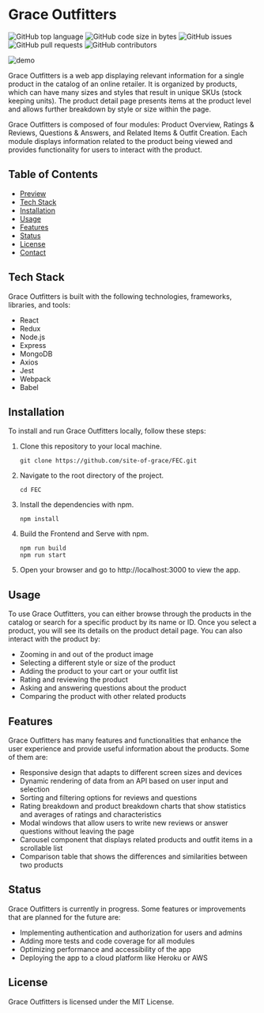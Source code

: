 # Grace Outfitters

![GitHub top language](https://img.shields.io/github/languages/top/site-of-grace/FEC?style=flat-square)
![GitHub code size in bytes](https://img.shields.io/github/languages/code-size/site-of-grace/FEC?style=flat-square)
![GitHub issues](https://img.shields.io/github/issues/site-of-grace/FEC?style=flat-square)
![GitHub pull requests](https://img.shields.io/github/issues-pr/site-of-grace/FEC?style=flat-square)
![GitHub contributors](https://img.shields.io/github/contributors/site-of-grace/FEC?style=flat-square)

![demo](https://user-images.githubusercontent.com/110412045/230535719-953d6827-dd61-45b9-be81-a5cb264e54e4.gif)

Grace Outfitters is a web app displaying relevant information for a single product in the catalog of an online retailer. It is organized by products, which can have many sizes and styles that result in unique SKUs (stock keeping units). The product detail page presents items at the product level and allows further breakdown by style or size within the page.

Grace Outfitters is composed of four modules: Product Overview, Ratings & Reviews, Questions & Answers, and Related Items & Outfit Creation. Each module displays information related to the product being viewed and provides functionality for users to interact with the product.

## Table of Contents

- [Preview](#preview)
- [Tech Stack](#tech-stack)
- [Installation](#installation)
- [Usage](#usage)
- [Features](#features)
- [Status](#status)
- [License](#license)
- [Contact](#contact)

## Tech Stack

Grace Outfitters is built with the following technologies, frameworks, libraries, and tools:

- React
- Redux
- Node.js
- Express
- MongoDB
- Axios
- Jest
- Webpack
- Babel

## Installation

To install and run Grace Outfitters locally, follow these steps:

1. Clone this repository to your local machine.
   ```
   git clone https://github.com/site-of-grace/FEC.git
   ```
2. Navigate to the root directory of the project.
   ```
   cd FEC
   ```
3. Install the dependencies with npm.
   ```
   npm install
   ```
4. Build the Frontend and Serve with npm.
   ```
   npm run build
   npm run start
   ```
5. Open your browser and go to http://localhost:3000 to view the app.

## Usage

To use Grace Outfitters, you can either browse through the products in the catalog or search for a specific product by its name or ID. Once you select a product, you will see its details on the product detail page. You can also interact with the product by:

- Zooming in and out of the product image
- Selecting a different style or size of the product
- Adding the product to your cart or your outfit list
- Rating and reviewing the product
- Asking and answering questions about the product
- Comparing the product with other related products

## Features

Grace Outfitters has many features and functionalities that enhance the user experience and provide useful information about the products. Some of them are:

- Responsive design that adapts to different screen sizes and devices
- Dynamic rendering of data from an API based on user input and selection
- Sorting and filtering options for reviews and questions
- Rating breakdown and product breakdown charts that show statistics and averages of ratings and characteristics
- Modal windows that allow users to write new reviews or answer questions without leaving the page
- Carousel component that displays related products and outfit items in a scrollable list
- Comparison table that shows the differences and similarities between two products


## Status

Grace Outfitters is currently in progress. Some features or improvements that are planned for the future are:

- Implementing authentication and authorization for users and admins
- Adding more tests and code coverage for all modules
- Optimizing performance and accessibility of the app
- Deploying the app to a cloud platform like Heroku or AWS

## License

Grace Outfitters is licensed under the MIT License.
